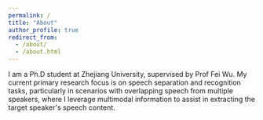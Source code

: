 ```yaml
---
permalink: /
title: "About"
author_profile: true
redirect_from: 
  - /about/
  - /about.html
---
```


I am a Ph.D student at Zhejiang University, supervised by Prof Fei Wu. 
My current primary research focus is on speech separation and recognition tasks, 
particularly in scenarios with overlapping speech from multiple speakers, 
where I leverage multimodal information to assist in extracting the target speaker's speech content.